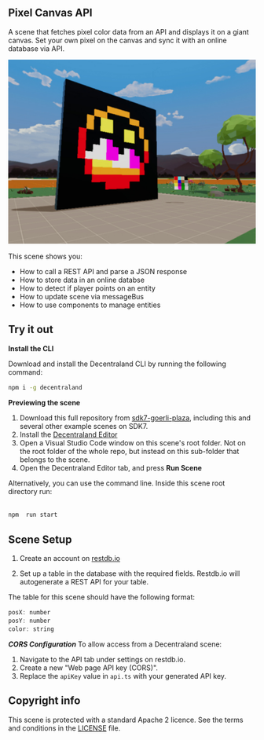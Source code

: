 ## Pixel Canvas API

A scene that fetches pixel color data from an API and displays it on a giant canvas. Set your own pixel on the canvas and sync it with an online database via API.



![](images/screenshot.jpg)


This scene shows you:

- How to call a REST API and parse a JSON response
- How to store data in an online databse
- How to detect if player points on an entity
- How to update scene via messageBus
- How to use components to manage entities



## Try it out

**Install the CLI**

Download and install the Decentraland CLI by running the following command:

```bash
npm i -g decentraland
```

**Previewing the scene**

 1.  Download this full repository from  [sdk7-goerli-plaza](https://github.com/decentraland/sdk7-goerli-plaza/tree/main), including this and several other example scenes on SDK7.
 2.  Install the  [Decentraland Editor](https://docs.decentraland.org/creator/development-guide/sdk7/editor/)
 3.  Open a Visual Studio Code window on this scene's root folder. Not on the root folder of the whole repo, but instead on this sub-folder that belongs to the scene.
 4.  Open the Decentraland Editor tab, and press  **Run Scene**

Alternatively, you can use the command line. Inside this scene root directory run:

```bash

npm  run start

```

## Scene Setup

1. Create an account on [restdb.io](https://restdb.io/)

2. Set up a table in the database with the required fields. Restdb.io will autogenerate a REST API for your table.

The table for this scene should have the following format:

```javascript
posX: number
posY: number
color: string
```

***CORS Configuration***
To allow access from a Decentraland scene:


1. Navigate to the API tab under settings on restdb.io.
2. Create a new "Web page API key (CORS)".
3. Replace the `apiKey` value in `api.ts` with your generated API key.




## Copyright info

This scene is protected with a standard Apache 2 licence. See the terms and conditions in the [LICENSE](/LICENSE) file.
